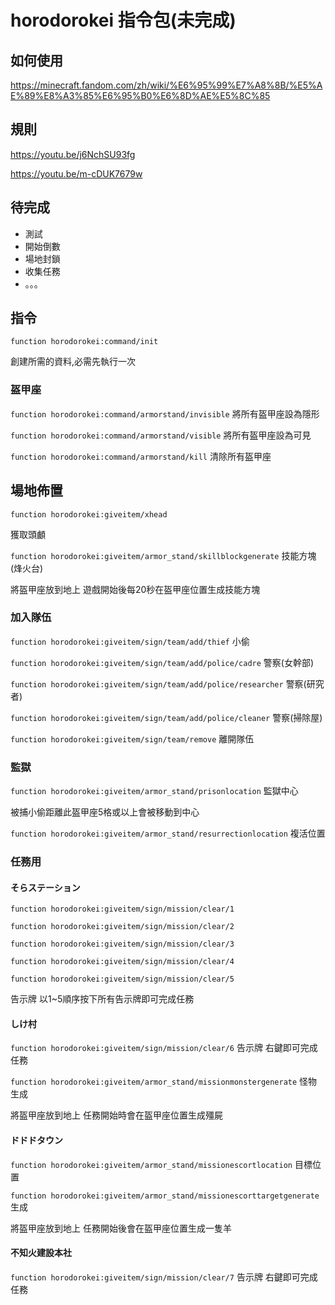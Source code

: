 # horodorokei 指令包(未完成)

## 如何使用

https://minecraft.fandom.com/zh/wiki/%E6%95%99%E7%A8%8B/%E5%AE%89%E8%A3%85%E6%95%B0%E6%8D%AE%E5%8C%85

## 規則

https://youtu.be/j6NchSU93fg

https://youtu.be/m-cDUK7679w

## 待完成

- 測試
- 開始倒數
- 場地封鎖
- 收集任務
- 。。。

## 指令

`function horodorokei:command/init`

  創建所需的資料,必需先執行一次
  
### 盔甲座

`function horodorokei:command/armorstand/invisible`
將所有盔甲座設為隱形

`function horodorokei:command/armorstand/visible`
將所有盔甲座設為可見

`function horodorokei:command/armorstand/kill`
清除所有盔甲座
  
## 場地佈置

`function horodorokei:giveitem/xhead`

  獲取頭顱

`function horodorokei:giveitem/armor_stand/skillblockgenerate`
技能方塊(烽火台)

將盔甲座放到地上 遊戲開始後每20秒在盔甲座位置生成技能方塊
  
### 加入隊伍

`function horodorokei:giveitem/sign/team/add/thief`
小偷

`function horodorokei:giveitem/sign/team/add/police/cadre`
警察(女幹部)

`function horodorokei:giveitem/sign/team/add/police/researcher`
警察(研究者)

`function horodorokei:giveitem/sign/team/add/police/cleaner`
警察(掃除屋)

`function horodorokei:giveitem/sign/team/remove`
離開隊伍

### 監獄

`function horodorokei:giveitem/armor_stand/prisonlocation`
監獄中心

被捕小偷距離此盔甲座5格或以上會被移動到中心

`function horodorokei:giveitem/armor_stand/resurrectionlocation`
複活位置


  
### 任務用

#### そらステーション
  
`function horodorokei:giveitem/sign/mission/clear/1`

`function horodorokei:giveitem/sign/mission/clear/2`

`function horodorokei:giveitem/sign/mission/clear/3`

`function horodorokei:giveitem/sign/mission/clear/4`

`function horodorokei:giveitem/sign/mission/clear/5`

  告示牌
  以1~5順序按下所有告示牌即可完成任務
  
#### しけ村
  
`function horodorokei:giveitem/sign/mission/clear/6`
告示牌 右鍵即可完成任務

`function horodorokei:giveitem/armor_stand/missionmonstergenerate`
怪物生成

將盔甲座放到地上 任務開始時會在盔甲座位置生成殭屍

#### ドドドタウン

`function horodorokei:giveitem/armor_stand/missionescortlocation`
目標位置

`function horodorokei:giveitem/armor_stand/missionescorttargetgenerate`
生成

將盔甲座放到地上 任務開始後會在盔甲座位置生成一隻羊

#### 不知火建設本社

`function horodorokei:giveitem/sign/mission/clear/7`
告示牌 右鍵即可完成任務
  
